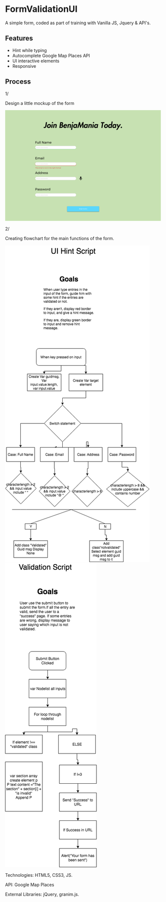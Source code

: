 # FormValidationUI

A simple form, coded as part of training with Vanilla JS, Jquery & API's.

## Features
* Hint while typing
* Autocomplete Google Map Places API
* UI interactive elements
* Responsive

## Process

1/

Design a little mockup of the form

![Screenshot](MockupForm.png)


2/

Creating flowchart for the main functions of the form.

![Screenshot](UIhintScript.png)
![Screenshot](ValidationScript.png)

Technologies: HTML5, CSS3, JS.

API: Google Map Places

External Libraries: jQuery, granim.js.